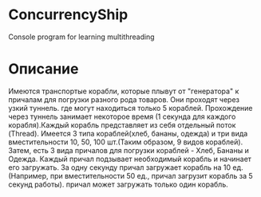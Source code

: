 # ConcurrencyShip
Console program for learning multithreading

# Описание
  Имеются транспортые корабли, которые плывут от "генератора" к причалам для погрузки разного рода товаров. Они проходят через узкий туннель. где могут находиться только 5 кораблей. Прохождение через туннель занимает некоторое время (1 секунда для каждого корабля).Каждый корабль представляет из себя отдельный поток (Thread).
  Имеется 3 типа кораблей(хлеб, бананы, одежда) и три вида вместительности 10, 50, 100 шт.(Таким образом, 9 видов кораблей). Затем, есть 3 вида причалов для погрузки кораблей - Хлеб, Бананы и Одежда. Каждый причал подзывает необходимый корабль и начинает его загружать. За одну секунду причал загружает корабль на 10 ед.(Например, при вместительности 50 ед., причал загрузит корабль за 5 секунд работы). причал может загружать только один корабль. 
 
